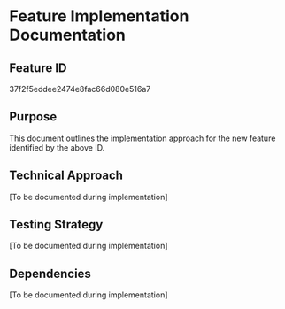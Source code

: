 # Feature Implementation Documentation

## Feature ID
37f2f5eddee2474e8fac66d080e516a7

## Purpose
This document outlines the implementation approach for the new feature identified by the above ID.

## Technical Approach
[To be documented during implementation]

## Testing Strategy
[To be documented during implementation]

## Dependencies
[To be documented during implementation]